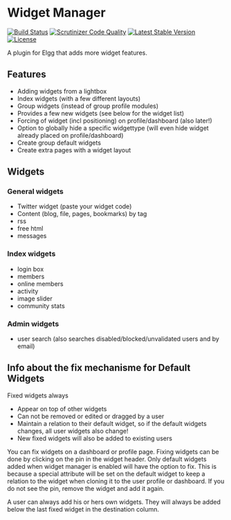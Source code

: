 Widget Manager
==============

[![Build Status](https://scrutinizer-ci.com/g/ColdTrick/widget_manager/badges/build.png?b=master)](https://scrutinizer-ci.com/g/ColdTrick/widget_manager/build-status/master)
[![Scrutinizer Code Quality](https://scrutinizer-ci.com/g/ColdTrick/widget_manager/badges/quality-score.png?b=master)](https://scrutinizer-ci.com/g/ColdTrick/widget_manager/?branch=master)
[![Latest Stable Version](https://poser.pugx.org/coldtrick/widget_manager/v/stable.svg)](https://packagist.org/packages/coldtrick/widget_manager)
[![License](https://poser.pugx.org/coldtrick/widget_manager/license.svg)](https://packagist.org/packages/coldtrick/widget_manager)

A plugin for Elgg that adds more widget features.

Features
--------

 - Adding widgets from a lightbox 
 - Index widgets (with a few different layouts)
 - Group widgets (instead of group profile modules)
 - Provides a few new widgets (see below for the widget list)
 - Forcing of widget (incl positioning) on profile/dashboard (also later!)
 - Option to globally hide a specific widgettype (will even hide widget already placed on profile/dashboard)
 - Create group default widgets
 - Create extra pages with a widget layout
	
Widgets
-------	

### General widgets

 - Twitter widget (paste your widget code)
 - Content (blog, file, pages, bookmarks) by tag
 - rss
 - free html
 - messages
 
### Index widgets

 - login box
 - members
 - online members
 - activity
 - image slider
 - community stats
 
### Admin widgets

 - user search (also searches disabled/blocked/unvalidated users and by email)
 
Info about the fix mechanisme for Default Widgets
-------------------------------------------------
 
Fixed widgets always

 - Appear on top of other widgets
 - Can not be removed or edited or dragged by a user
 - Maintain a relation to their default widget, so if the default widgets changes, all user widgets also change!
 - New fixed widgets will also be added to existing users
 
You can fix widgets on a dashboard or profile page. Fixing widgets can be done by clicking on the pin in the widget header. Only default widgets added when widget manager is enabled will have the option to fix. This is because a special attribute will be set on the default widget to keep a relation to the widget when cloning it to the user profile or dashboard. If you do not see the pin, remove the widget and add it again. 

A user can always add his or hers own widgets. They will always be added below the last fixed widget in the destination column.
